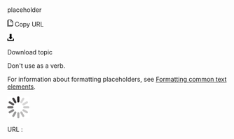 # 

placeholder

![Copy URL](media/placeholder/Copy.png)
Copy URL

![Download](media/placeholder/Download.png)

Download topic

Don't use as a verb. 

For information about formatting placeholders, see [Formatting common text elements](https://worldready.cloudapp.net/Styleguide/Read?id=2700&topicid=36402).

![In progress](media/placeholder/activity-large.gif)

URL :
